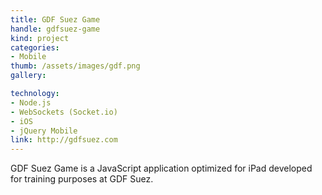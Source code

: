 ```yaml
---
title: GDF Suez Game
handle: gdfsuez-game
kind: project
categories:
- Mobile
thumb: /assets/images/gdf.png
gallery:

technology:
- Node.js
- WebSockets (Socket.io)
- iOS
- jQuery Mobile
link: http://gdfsuez.com
---
```


GDF Suez Game is a JavaScript application optimized for iPad developed for
training purposes at GDF Suez.
